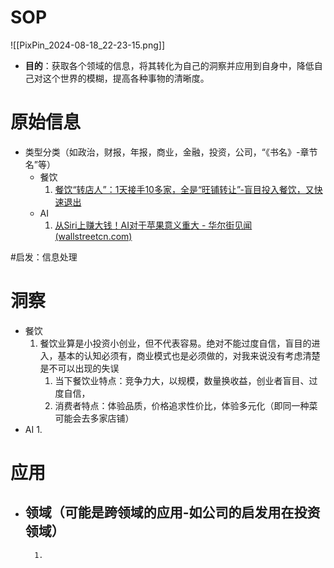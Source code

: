 # SOP

![[PixPin_2024-08-18_22-23-15.png]]

- **目的**：获取各个领域的信息，将其转化为自己的洞察并应用到自身中，降低自己对这个世界的模糊，提高各种事物的清晰度。

# 原始信息

- 类型分类（如政治，财报，年报，商业，金融，投资，公司，“《书名》-章节名”等）
	- 餐饮
		1. [餐饮“转店人”：1天接手10多家，全是“旺铺转让”-盲目投入餐饮，又快速退出](https://www.36kr.com/p/2954886650257286)
	- AI
		1. [从Siri上赚大钱！AI对于苹果意义重大 - 华尔街见闻 (wallstreetcn.com)](https://wallstreetcn.com/articles/3729240)

#启发：信息处理
# 洞察

- 餐饮
	1. 餐饮业算是小投资小创业，但不代表容易。绝对不能过度自信，盲目的进入，基本的认知必须有，商业模式也是必须做的，对我来说没有考虑清楚是不可以出现的失误
		1. 当下餐饮业特点：竞争力大，以规模，数量换收益，创业者盲目、过度自信，
		2. 消费者特点：体验品质，价格追求性价比，体验多元化（即同一种菜可能会去多家店铺）
 - AI
	 1. 

# 应用

- 领域（可能是跨领域的应用-如公司的启发用在投资领域）
	- 
		1. 


